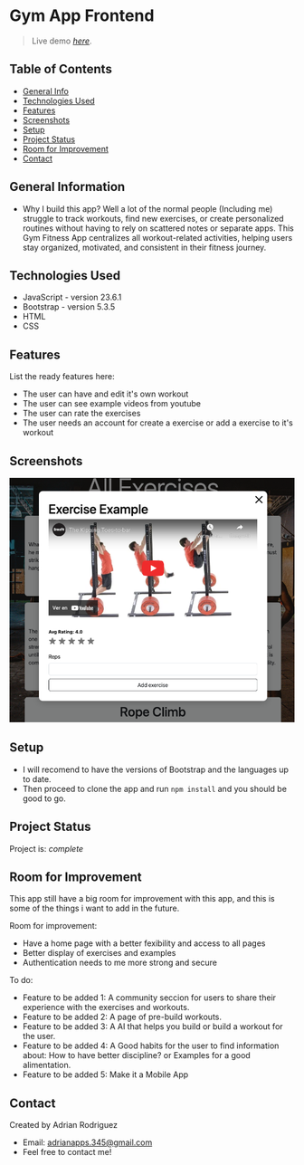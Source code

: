 # Gym App Frontend
> Live demo [_here_](https://gym-app-frontend-8mg5.onrender.com). <!-- If you have the project hosted somewhere, include the link here. -->

## Table of Contents
* [General Info](#general-information)
* [Technologies Used](#technologies-used)
* [Features](#features)
* [Screenshots](#screenshots)
* [Setup](#setup)
* [Project Status](#project-status)
* [Room for Improvement](#room-for-improvement)
* [Contact](#contact)
<!-- * [License](#license) -->


## General Information
- Why I build this app? Well a lot of the normal people (Including me) struggle to track workouts, find new exercises, or create personalized routines without having to rely on scattered notes or separate apps. This Gym Fitness App centralizes all workout-related activities, helping users stay organized, motivated, and consistent in their fitness journey.
<!-- You don't have to answer all the questions - just the ones relevant to your project. -->


## Technologies Used
- JavaScript - version 23.6.1
- Bootstrap - version 5.3.5
- HTML
- CSS

## Features
List the ready features here:
- The user can have and edit it's own workout
- The user can see example videos from youtube
- The user can rate the exercises
- The user needs an account for create a exercise or add a exercise to it's workout


## Screenshots
![App screenshot](img/ScreenshotExample.png)
<!-- If you have screenshots you'd like to share, include them here. -->


## Setup
- I will recomend to have the versions of Bootstrap and the languages up to date.
- Then proceed to clone the app and run `npm install` and you should be good to go.


## Project Status
Project is: _complete_ 

## Room for Improvement
This app still have a big room for improvement with this app, and this is some of the things i want to add in the future.

Room for improvement:
- Have a home page with a better fexibility and access to all pages
- Better display of exercises and examples
- Authentication needs to me more strong and secure 

To do:
- Feature to be added 1:
  A community seccion for users to share their experience with the exercises and workouts.
- Feature to be added 2:
  A page of pre-build workouts.
- Feature to be added 3:
  A AI that helps you build or build a workout for the user.
- Feature to be added 4:
  A Good habits for the user to find information about: How to have better discipline? or Examples for a good alimentation.
- Feature to be added 5:
  Make it a Mobile App

## Contact
Created by Adrian Rodriguez 
- Email: adrianapps.345@gmail.com 
- Feel free to contact me!
